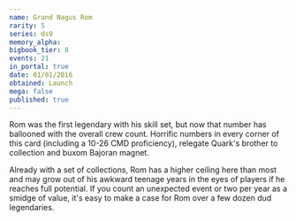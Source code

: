 ```yaml
---
name: Grand Nagus Rom
rarity: 5
series: ds9
memory_alpha:
bigbook_tier: 8
events: 21
in_portal: true
date: 01/01/2016
obtained: Launch
mega: false
published: true
---
```


Rom was the first legendary with his skill set, but now that number has ballooned with the overall crew count. Horrific numbers in every corner of this card (including a 10-26 CMD proficiency), relegate Quark's brother to collection and buxom Bajoran magnet. 

Already with a set of collections, Rom has a higher ceiling here than most and may grow out of his awkward teenage years in the eyes of players if he reaches full potential. If you count an unexpected event or two per year as a smidge of value, it's easy to make a case for Rom over a few dozen dud legendaries.
